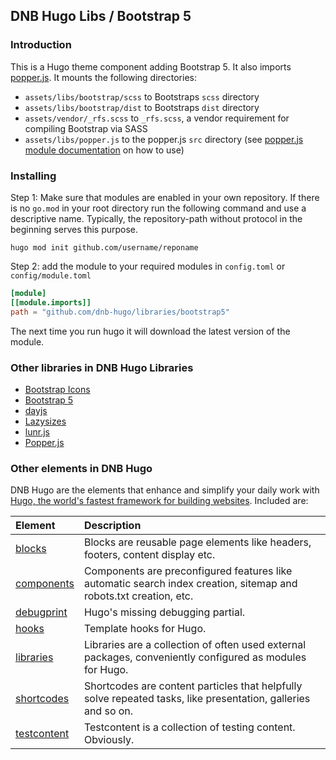 ## DNB Hugo Libs / Bootstrap 5

### Introduction

This is a Hugo theme component adding Bootstrap 5. It also imports [popper.js](https://github.com/dnb-hugo/libraries/tree/main/popper.js). It mounts the following directories:

-   `assets/libs/bootstrap/scss` to Bootstraps `scss` directory
-   `assets/libs/bootstrap/dist` to Bootstraps `dist` directory
-   `assets/vendor/_rfs.scss` to `_rfs.scss`, a vendor requirement for compiling Bootstrap via SASS
-   `assets/libs/popper.js` to the popper.js `src` directory (see [popper.js module documentation](https://github.com/dnb-hugo/libraries/tree/main/popper.js) on how to use)

### Installing

Step 1: Make sure that modules are enabled in your own repository. If there is no `go.mod` in your root directory run the following command and use a descriptive name. Typically, the repository-path without protocol in the beginning serves this purpose.

```shell script
hugo mod init github.com/username/reponame
```

Step 2: add the module to your required modules in `config.toml` or `config/module.toml`

```toml
[module]
[[module.imports]]
path = "github.com/dnb-hugo/libraries/bootstrap5"
```

The next time you run hugo it will download the latest version of the module.

### Other libraries in DNB Hugo Libraries

-   [Bootstrap Icons](https://github.com/dnb-hugo/libraries/tree/main/bootstrap-icons)
-   [Bootstrap 5](https://github.com/dnb-hugo/libraries/tree/main/bootstrap5)
-   [dayjs](https://github.com/dnb-hugo/libraries/tree/main/dayjs)
-   [Lazysizes](https://github.com/dnb-hugo/libraries/tree/main/lazysizes)
-   [lunr.js](https://github.com/dnb-hugo/libraries/tree/main/lunr.js)
-   [Popper.js](https://github.com/dnb-hugo/libraries/tree/main/popper.js)

### Other elements in DNB Hugo

DNB Hugo are the elements that enhance and simplify your daily work with [Hugo, the world's fastest framework for building websites](https://gohugo.io/). Included are:

| Element | Description |
| :--- | :--- |
| [blocks](https://github.com/dnb-hugo/blocks) | Blocks are reusable page elements like headers, footers, content display etc.|
| [components](https://github.com/dnb-hugo/components) | Components are preconfigured features like automatic search index creation, sitemap and robots.txt creation, etc. |
| [debugprint](https://github.com/dnb-hugo/debugprint) | Hugo's missing debugging partial. |
| [hooks](https://github.com/dnb-hugo/hooks) | Template hooks for Hugo. |
| [libraries](https://github.com/dnb-hugo/libraries) | Libraries are a collection of often used external packages, conveniently configured as modules for Hugo. |
| [shortcodes](https://github.com/dnb-hugo/shortcodes) | Shortcodes are content particles that helpfully solve repeated tasks, like presentation, galleries and so on. |
| [testcontent](https://github.com/dnb-hugo/testcontent) | Testcontent is a collection of testing content. Obviously. |
